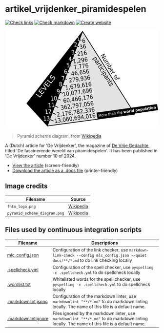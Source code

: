 # artikel_vrijdenker_piramidespelen

[![Check links](https://github.com/richelbilderbeek/artikel_vrijdenker_piramidespelen/actions/workflows/check_links.yaml/badge.svg?branch=master)](https://github.com/richelbilderbeek/artikel_vrijdenker_piramidespelen/actions/workflows/check_links.yaml)
[![Check markdown](https://github.com/richelbilderbeek/artikel_vrijdenker_piramidespelen/actions/workflows/check_markdown.yaml/badge.svg?branch=master)](https://github.com/richelbilderbeek/artikel_vrijdenker_piramidespelen/actions/workflows/check_markdown.yaml)
[![Create website](https://github.com/richelbilderbeek/artikel_vrijdenker_piramidespelen/actions/workflows/create_website.yaml/badge.svg?branch=master)](https://github.com/richelbilderbeek/artikel_vrijdenker_piramidespelen/actions/workflows/create_website.yaml)

![Pyramid scheme diagram](docs/assets/pyramid_scheme_diagram.png)

> Pyramid scheme diagram,
> from [Wikipedia](https://commons.wikimedia.org/wiki/File:Pyramid_scheme_diagram.svg)

A (Dutch) article for 'De Vrijdenker', the magazine of
[De Vrije Gedachte](https://www.devrijegedachte.nl/),
titled 'De fascinerende wereld van piramidespelen'.
It has been published in 'De Vrijdenker' number 10 of 2024.

- [View the article](https://richelbilderbeek.github.io/artikel_vrijdenker_piramidespelen/)
  (screen-friendly)
- [Download the article as a .docs file](artikel.docx)
  (printer-friendly)

## Image credits

Filename                    |Source
----------------------------|---------------------------
`fhtm_logo.png`             |[Wikipedia](https://en.wikipedia.org/wiki/File:Fortune_Hi-Tech_Marketing_-logo.gif)
`pyramid_scheme_diagram.png`|[Wikipedia](https://commons.wikimedia.org/wiki/File:Pyramid_scheme_diagram.svg)

## Files used by continuous integration scripts

<!-- markdownlint-disable MD013 -->

Filename                                  |Descriptions
------------------------------------------|--------------------------------------------------------------------------------------------------------------------------------------
[mlc_config.json](mlc_config.json)        |Configuration of the link checker, use `markdown-link-check --config mlc_config.json --quiet docs/**/*.md` to do link checking locally
[.spellcheck.yml](.spellcheck.yml)        |Configuration of the spell checker, use `pyspelling -c .spellcheck.yml` to do spellcheck locally
[.wordlist.txt](.wordlist.txt)            |Whitelisted words for the spell checker, use `pyspelling -c .spellcheck.yml` to do spellcheck locally
[.markdownlint.jsonc](.markdownlint.jsonc)|Configuration of the markdown linter, use `markdownlint "**/*.md"` to do markdown linting locally. The name of this file is a default name.
[.markdownlintignore](.markdownlintignore)|Files ignored by the markdown linter, use `markdownlint "**/*.md"` to do markdown linting locally. The name of this file is a default name.

<!-- markdownlint-enable MD013 -->

